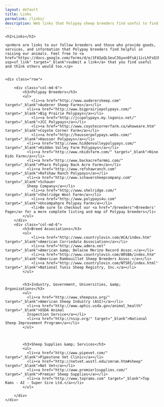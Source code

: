 ```yaml
---
layout: default
title: Links
permalink: /links/
description: Web links that Polypay sheep breeders find useful to find other breeders and supplies that they need to maintain their flocks.
---
```


<div class="links">

	<h2>Links</h2>

	<p>Here are links to our fellow breeders and those who provide goods, services, and information that Polypay breeders find helpful in raising our animals. Feel free to <a href="https://docs.google.com/forms/d/e/1FAIpQLSeuC3Gyxn0fsAj1icLhFsQ1hkmV0qPn39RYiIsbhioGmy_Vpg/viewform?usp=sf_link" target="_blank">submit a link</a> that you find useful and think others would too.</p>


	<div class="row">

		<div class="col-md-6">
			<h3>Polypay Breeders</h3>
			<ul>
				<li><a href="http://www.auderersheep.com" target="_blank">Auderer Sheep Farms</a></li>
			  <li><a href="http://www.bigprairiepolypays.com/" target="_blank">Big Prairie Polypays</a></li>
				<li><a href="http://jccpolypays.my.logonix.net/" target="_blank">JCC Polypays</a></li>
				<li><a href="http://www.coyotecornerfarm.ca/whoweare.htm" target="_blank">Coyote Corner Farm</a></li>
				<li><a href="http://hausserpolypays.webs.com/" target="_blank">Hausser Polypays</a></li>
			  <li><a href="http://www.hiddenvalleypolypays.com/" target="_blank">Hidden Valley Farm Polypays</a></li>
			  <li><a href="http://www.nkidsfarm.com/" target="_blank">Nine Kids Farm</a></li>
			  <li><a href="http://www.backacrefarmmi.com/" target="_blank">Pharo Polypay Back Acre Farm</a></li>
			  <li><a href="http://www.refshawranch.com" target="_blank">Refshaw Ranch Polypays</a></li>
			  <li><a href="http://www.schauersheepcompany.com" target="_blank">Schauer
			  Sheep Company</a></li>
				<li><a href="http://www.shelridge.com/" target="_blank">Shelridge Wool Farm</a></li>
				<li><a href="http://www.polypays4u.com" target="_blank">Uncompahgre Polypay Farm</a></li>
				<li>Be sure to checkout our <a href="/breeders">Breeders' Page</a> for a more complete listing and map of Polypay breeders</li>
			</ul>
		</div>
		<div class="col-md-6">
			<h3>Breed Associations</h3>
			<ul>
				<li><a href="http://www.countrylovin.com/ACA/index.htm" target="_blank">American Corriedale Association</a></li>
				<li><a href="http://www.admra.net" target="_blank">American &amp; Delaine Merino Record Assoc.</a></li>
				<li><a href="http://www.countrylovin.com/ARSBA/index.htm" target="_blank">American Rambouillet Sheep Breeders Assoc.</a></li>
				<li><a href="http://www.countrylovin.com/NTSRI/index.html" target="_blank">National Tunis Sheep Registry, Inc.</a></li>
			</ul>


			<h3>Industry, Government, Universities, &amp; Organizations</h3>
			<ul>
			  <li><a href="http://www.sheepusa.org/" target="_blank">American Sheep Industry (ASI)</a></li>
			  <li><a href="http://www.aphis.usda.gov/animal_health" target="_blank">USDA Animal
			  Inspection Service</a></li>
			  <li><a href="http://nsip.org/" target="_blank">National Sheep Improvement Program</a></li>
			</ul>



			<h3>Sheep Supplies &amp; Services</h3>
			<ul>
			  <li><a href="http://www.pipevet.com/" target="_blank">Pipestone Vet Clinic</a></li>
			  <li><a href="http://netvet.wustl.edu/smrum.htm#sheep" target="_blank">Net Vet</a></li>
			  <li><a href="http://www.premier1supplies.com/" target="_blank">Premier Sheep Supplies</a></li>
			  <li><a href="http://www.toprams.com" target="_blank">Top Rams - AI - Super Sire Ltd.</a></li>
			</ul>

		</div>
	</div>
</div>

